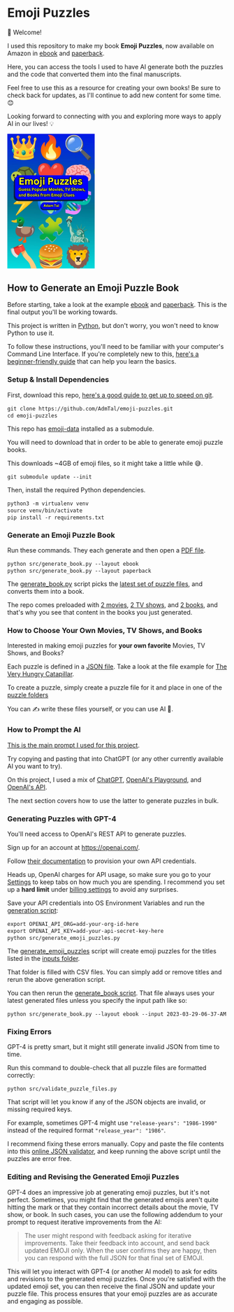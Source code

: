 # Emoji Puzzles

👋 Welcome!

I used this repository to make my book **Emoji Puzzles**, now available on Amazon in [ebook](https://www.amazon.com/dp/B0BZZ7S6JQ) and [paperback](https://www.amazon.com/dp/B0BZFP394J).

Here, you can access the tools I used to have AI generate both the puzzles and the code that converted them into the final manuscripts.

Feel free to use this as a resource for creating your own books! Be sure to check back for updates, as I'll continue to add new content for some time. 😊

Looking forward to connecting with you and exploring more ways to apply AI in our lives! 💡

<a href="https://www.amazon.com/dp/B0BZZ7S6JQ">
  <img src="static/ebook-cover.jpg" width="200" />
<a/>

## How to Generate an Emoji Puzzle Book

Before starting, take a look at the example [ebook](output/generated_manuscripts/2023-03-29-06-37-AM/generated-ebook.pdf) and [paperback](output/generated_manuscripts/2023-03-29-06-37-AM/generated-paperback.pdf). This is the final output you'll be working towards.

This project is written in [Python](https://www.python.org/), but don't worry, you won't need to know Python to use it.

To follow these instructions, you'll need to be familiar with your computer's Command Line Interface. If you're completely new to this, [here's a beginner-friendly guide](https://www.codecademy.com/learn/learn-the-command-line) that can help you learn the basics.

### Setup & Install Dependencies

First, download this repo, [here's a good guide to get up to speed on git](http://rogerdudler.github.io/git-guide/).

```commandline
git clone https://github.com/AdmTal/emoji-puzzles.git
cd emoji-puzzles
```

This repo has [emoji-data](https://github.com/iamcal/emoji-data) installed as a submodule.

You will need to download that in order to be able to generate emoji puzzle books.

This downloads ~4GB of emoji files, so it might take a little while 😅.

```commandline
git submodule update --init
```

Then, install the required Python dependencies.

```commandline
python3 -m virtualenv venv
source venv/bin/activate
pip install -r requirements.txt
```

### Generate an Emoji Puzzle Book

Run these commands. They each generate and then open a [PDF file](https://www.adobe.com/acrobat/about-adobe-pdf.html).

```commandline
python src/generate_book.py --layout ebook
python src/generate_book.py --layout paperback
```

The [generate_book.py](src/generate_book.py) script picks the [latest set of puzzle files](output/generated_puzzles/2023-03-29-06-37-AM), and converts them into a book.

The repo comes preloaded with [2 movies](inputs/movies.csv), [2 TV shows](inputs/tv_shows.csv), and [2 books](inputs/books.csv), and that's why you see that content in the books you just generated.

### How to Choose Your Own Movies, TV Shows, and Books

Interested in making emoji puzzles for **your own favorite** Movies, TV Shows, and Books?

Each puzzle is defined in a [JSON file](https://developer.mozilla.org/en-US/docs/Learn/JavaScript/Objects/JSON#no_really_what_is_json). Take a look at the file example for [The Very Hungry Catapillar](output/generated_puzzles/2023-03-29-06-37-AM/books/the-very-hungry-caterpillar.json).

To create a puzzle, simply create a puzzle file for it and place in one of the [puzzle folders](output/generated_puzzles/2023-03-29-06-37-AM)

You can ✍️ write these files yourself, or you can use AI 🤖.

### How to Prompt the AI

[This is the main prompt I used for this project](src/prompts.py).

Try copying and pasting that into ChatGPT (or any other currently available AI you want to try).

On this project, I used a mix of [ChatGPT](https://chat.openai.com/chat), [OpenAI's Playground](https://platform.openai.com/playground), and [OpenAI's API](https://platform.openai.com/docs/api-reference).

The next section covers how to use the latter to generate puzzles in bulk.

### Generating Puzzles with GPT-4

You'll need access to OpenAI's REST API to generate puzzles.

Sign up for an account at https://openai.com/.

Follow [their documentation](https://platform.openai.com/docs/api-reference) to provision your own API credentials.

Heads up, OpenAI charges for API usage, so make sure you go to your [Settings](https://platform.openai.com/account/usage) to keep tabs on how much you are spending. I recommend you set up a **hard limit** under [billing settings](https://platform.openai.com/account/billing/limits) to avoid any surprises.

Save your API credentials into OS Environment Variables and run the [generation script](src/generate_emoji_puzzles.py):

```commandline
export OPENAI_API_ORG=add-your-org-id-here
export OPENAI_API_KEY=add-your-api-secret-key-here
python src/generate_emoji_puzzles.py
```

The [generate_emoji_puzzles](src/generate_emoji_puzzles.py) script will create emoji puzzles for the titles listed in the [inputs folder](inputs).

That folder is filled with CSV files. You can simply add or remove titles and rerun the above generation script.

You can then rerun the [generate_book script](src/generate_book.py). That file always uses your latest generated files unless you specify the input path like so:

```commandline
python src/generate_book.py --layout ebook --input 2023-03-29-06-37-AM
```

### Fixing Errors

GPT-4 is pretty smart, but it might still generate invalid JSON from time to time.

Run this command to double-check that all puzzle files are formatted correctly:

```commandline
python src/validate_puzzle_files.py
```

That script will let you know if any of the JSON objects are invalid, or missing required keys.

For example, sometimes GPT-4 might use `"release-years": "1986-1990"` instead of the required format `"release_year": "1986"`.

I recommend fixing these errors manually.  Copy and paste the file contents into this [online JSON validator](https://jsonlint.com/), and keep running the above script until the puzzles are error free.

### Editing and Revising the Generated Emoji Puzzles

GPT-4 does an impressive job at generating emoji puzzles, but it's not perfect. Sometimes, you might find that the generated emojis aren't quite hitting the mark or that they contain incorrect details about the movie, TV show, or book. In such cases, you can use the following addendum to your prompt to request iterative improvements from the AI:

> The user might respond with feedback asking for iterative improvements. Take their feedback into account, and send back updated EMOJI only. When the user confirms they are happy, then you can respond with the full JSON for that final set of EMOJI.

This will let you interact with GPT-4 (or another AI model) to ask for edits and revisions to the generated emoji puzzles. Once you're satisfied with the updated emoji set, you can then receive the final JSON and update your puzzle file. This process ensures that your emoji puzzles are as accurate and engaging as possible.
